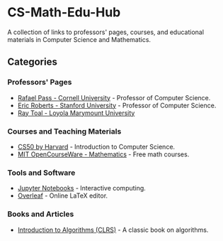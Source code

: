 # CS-Math-Edu-Hub

A collection of links to professors' pages, courses, and educational materials in Computer Science and Mathematics.

## Categories

### Professors' Pages
- [Rafael Pass - Cornell University](https://www.cs.cornell.edu/~rafael/) - Professor of Computer Science.
- [Eric Roberts - Stanford University]( https://cs.stanford.edu/people/eroberts/) - Professor of Computer Science.
- [Ray Toal - Loyola Marymount University](https://cs.lmu.edu/~ray/)

### Courses and Teaching Materials
- [CS50 by Harvard](https://cs50.harvard.edu/) - Introduction to Computer Science.
- [MIT OpenCourseWare - Mathematics](https://ocw.mit.edu/courses/mathematics/) - Free math courses.

### Tools and Software
- [Jupyter Notebooks](https://jupyter.org/) - Interactive computing.
- [Overleaf](https://www.overleaf.com/) - Online LaTeX editor.

### Books and Articles
- [Introduction to Algorithms (CLRS)](https://dl.ebooksworld.ir/books/Introduction.to.Algorithms.4th.Leiserson.Stein.Rivest.Cormen.MIT.Press.9780262046305.EBooksWorld.ir.pdf) - A classic book on algorithms.

